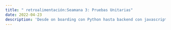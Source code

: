 ```yaml
---
title: " retroalimentación:Seamana 3: Pruebas Unitarias"
date: 2022-04-23
description: 'Desde on boarding con Python hasta backend con javascript (NodeJS)'
---
```

